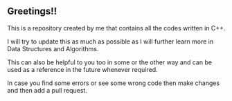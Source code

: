 ## Greetings!!

This is a repository created by me that contains all the codes written in C++.

I will try to update this as much as possible as I will further learn more in Data Structures and Algorithms.

This can also be helpful to you too in some or the other way and can be used as a reference in the future whenever required.

In case you find some errors or see some wrong code then make changes and then add a pull request.

